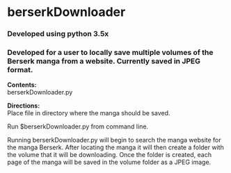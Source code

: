 # berserkDownloader

### Developed using python 3.5x

### Developed for a user to locally save multiple volumes of the Berserk manga from a website. Currently saved in JPEG format.

<strong> Contents: </strong> <br>
berserkDownloader.py<br>

<strong> Directions:</strong> <br>
Place file in directory where the manga should be saved.

Run $berserkDownloader.py from command line.

Running berserkDownloader.py will begin to search the manga website for the manga Berserk. After locating the manga it will then create a folder with the volume that it will be downloading. Once the folder is created, each page of the manga will be saved in the volume folder as a JPEG image.
